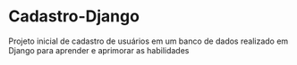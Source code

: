 # Cadastro-Django
Projeto inicial de cadastro de usuários em um banco de dados realizado em Django para aprender e aprimorar as habilidades 
